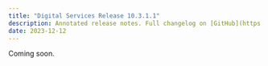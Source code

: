 ```yaml
---
title: "Digital Services Release 10.3.1.1"
description: Annotated release notes. Full changelog on [GitHub](https://github.com/YCloudYUSA/yusaopeny/releases/tag/10.3.1.1)
date: 2023-12-12
---
```


Coming soon.
